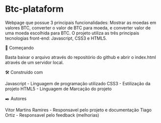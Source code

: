 # Btc-plataform

Webpage que possue 3 principais funcionalidades: Mostrar as moedas em valores BTC, converter o valor de BTC para moeda, e converter valor de uma moeda escolhida para BTC.
O projeto utiliza as três principais tecnologias front-end: Javascript, CSS3 e HTML5.

🚀 Começando

Basta baixar o arquivo através do repositório do github e abrir o index.html através de um servidor local.

🛠️ Construído com

Javascript - Linguagem de programação utilizado
CSS3 - Estilização da projeto
HTML5 - Linguagem de Marcação do projeto


✒️ Autores

Vitor Martins Ramires - Responsavel pelo projeto e documentação
Tiago Ortiz - Responsavel pelo feedback (melhorias)

